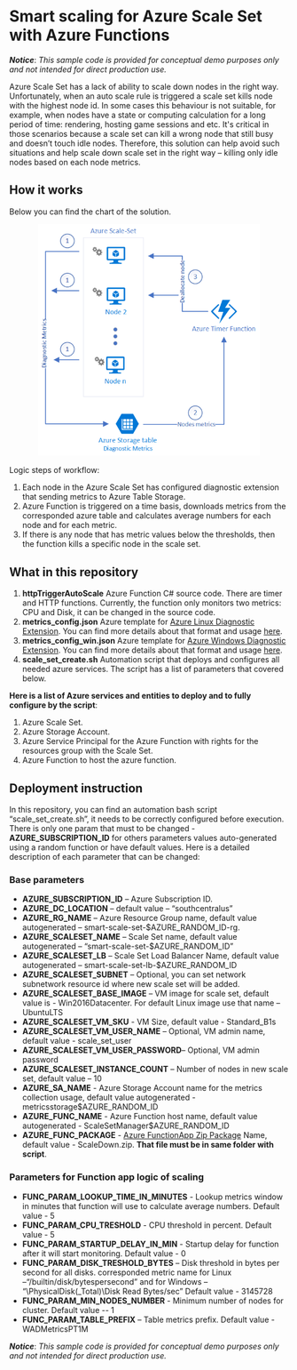 # Smart scaling for Azure Scale Set with Azure Functions

**_Notice_**: _This sample code is provided for conceptual demo purposes only and not intended for direct production use._

Azure Scale Set has a lack of ability to scale down nodes in the right way. Unfortunately, when an auto scale rule is triggered a scale set kills node with the highest node id. In some cases this behaviour is not suitable, for example, when nodes have a state or computing calculation for a long period of time: rendering, hosting game sessions and etc. It's critical in those scenarios because a scale set can kill a wrong node that still busy and doesn’t touch idle nodes. Therefore, this solution can help avoid such situations and help scale down scale set in the right way – killing only idle nodes based on each node metrics.

## How it works

Below you can find the chart of the solution. 
<p align="center">
<img src="img/arch.png" width="400">
</p>

Logic steps of workflow:
1.	Each node in the Azure Scale Set has configured diagnostic extension that sending metrics to Azure Table Storage.
2.	Azure Function is triggered on a time basis, downloads metrics from the corresponded azure table and calculates average numbers for each node and for each metric. 
3.	If there is any node that has metric values below the thresholds, then the function kills a specific node in the scale set.

## What in this repository

1.	**httpTriggerAutoScale** Azure Function C# source code. There are timer and HTTP functions. Currently, the function only monitors two metrics: CPU and Disk, it can be changed in the source code.
2.	**metrics_config.json** Azure template for [Azure Linux Diagnostic Extension](https://docs.microsoft.com/en-us/azure/virtual-machines/extensions/diagnostics-linux). You can find more details about that format and usage [here](https://docs.microsoft.com/ru-ru/azure/azure-monitor/platform/diagnostics-extension-schema).  
3.	**metrics_config_win.json** Azure template for [Azure Windows Diagnostic Extension](https://docs.microsoft.com/en-us/azure/virtual-machines/windows/extensions-diagnostics). You can find more details about that format and usage [here](https://docs.microsoft.com/ru-ru/azure/azure-monitor/platform/diagnostics-extension-schema).  
4.	**scale_set_create.sh** Automation script that deploys and configures all needed azure services. The script has a list of parameters that covered below. 

**Here is a list of Azure services and entities to deploy and to fully configure by the script**:
1.	Azure Scale Set.
2.	Azure Storage Account.
3.  Azure Service Principal for the Azure Function with rights for the resources group with the Scale Set. 
4.	Azure Function to host the azure function.

## Deployment instruction

In this repository, you can find an automation bash script “scale_set_create.sh”, it needs to be correctly configured before execution. There is only one param that must to be changed - **AZURE_SUBSCRIPTION_ID** for others parameters values auto-generated using a random function or have default values. Here is a detailed description of each parameter that can be changed:

### Base parameters

  * **AZURE_SUBSCRIPTION_ID** – Azure Subscription ID.
  * **AZURE_DC_LOCATION** –  default value – “southcentralus”
  * **AZURE_RG_NAME** – Azure Resource Group name, default value autogenerated – smart-scale-set-$AZURE_RANDOM_ID-rg.
  * **AZURE_SCALESET_NAME** – Scale Set name, default value autogenerated – “smart-scale-set-$AZURE_RANDOM_ID”
  * **AZURE_SCALESET_LB** – Scale Set Load Balancer Name, default value autogenerated – smart-scale-set-lb-$AZURE_RANDOM_ID
  * **AZURE_SCALESET_SUBNET** – Optional, you can set network subnetwork resource id where new scale set will be added.
  * **AZURE_SCALESET_BASE_IMAGE** – VM image for scale set, default value is - Win2016Datacenter. For default Linux image use that name – UbuntuLTS
  * **AZURE_SCALESET_VM_SKU**  - VM Size, default value - Standard_B1s
  * **AZURE_SCALESET_VM_USER_NAME** – Optional, VM admin name, default value - scale_set_user
  * **AZURE_SCALESET_VM_USER_PASSWORD**– Optional, VM admin password
  * **AZURE_SCALESET_INSTANCE_COUNT** – Number of nodes in new scale set, default value – 10
  * **AZURE_SA_NAME** - Azure Storage Account name for the metrics collection usage, default value autogenerated - metricsstorage$AZURE_RANDOM_ID
  * **AZURE_FUNC_NAME** - Azure Function host name, default value autogenerated - ScaleSetManager$AZURE_RANDOM_ID
  * **AZURE_FUNC_PACKAGE** - [Azure FunctionApp Zip Package](https://docs.microsoft.com/en-us/azure/azure-functions/deployment-zip-push) Name, default value - ScaleDown.zip. **That file must be in same folder with script**. 

### Parameters for Function app logic of scaling

  * **FUNC_PARAM_LOOKUP_TIME_IN_MINUTES** - Lookup metrics window in minutes that function will use to calculate average numbers. Default value - 5
  * **FUNC_PARAM_CPU_TRESHOLD** - CPU threshold in percent. Default value - 5
  * **FUNC_PARAM_STARTUP_DELAY_IN_MIN** - Startup delay for function after it will start monitoring. Default value - 0
  * **FUNC_PARAM_DISK_TRESHOLD_BYTES** – Disk threshold in bytes per second for all disks. corresponded metric name for Linux –“/builtin/disk/bytespersecond” and for Windows – “\PhysicalDisk(_Total)\Disk Read Bytes/sec”  Default value - 3145728
  * **FUNC_PARAM_MIN_NODES_NUMBER** - Minimum number of nodes for cluster. Default value -- 1
  * **FUNC_PARAM_TABLE_PREFIX** – Table metrics prefix. Default value - WADMetricsPT1M



  **_Notice_**: _This sample code is provided for conceptual demo purposes only and not intended for direct production use._